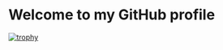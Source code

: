 ﻿#  Welcome to my GitHub profile

[![trophy](https://github-profile-trophy.vercel.app/?username=dpope32&theme=chalkk&column=-1)](https://github.com/ryo-ma/github-profile-trophy)
